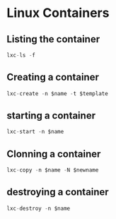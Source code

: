 # Linux Containers

## Listing the container
```c
lxc-ls -f
```

## Creating a container
```c
lxc-create -n $name -t $template
```

## starting a container
```c
lxc-start -n $name
```

## Clonning a container
```c
lxc-copy -n $name -N $newname
```

## destroying a container
```c
lxc-destroy -n $name
```


